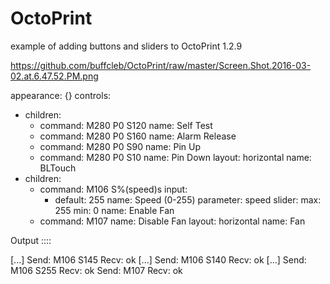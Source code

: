 # OctoPrint
example of adding buttons and sliders to OctoPrint 1.2.9

https://github.com/buffcleb/OctoPrint/raw/master/Screen.Shot.2016-03-02.at.6.47.52.PM.png

appearance: {}
controls:
- children:
  - command: M280 P0 S120
    name: Self Test
  - command: M280 P0 S160
    name: Alarm Release
  - command: M280 P0 S90
    name: Pin Up
  - command: M280 P0 S10
    name: Pin Down
  layout: horizontal
  name: BLTouch
- children:
  - command: M106 S%(speed)s
    input:
    - default: 255
      name: Speed (0-255)
      parameter: speed
      slider:
        max: 255
        min: 0
    name: Enable Fan
  - command: M107
    name: Disable Fan
  layout: horizontal
  name: Fan

Output ::::

[...]
Send: M106 S145
Recv: ok
[...]
Send: M106 S140
Recv: ok
[...]
Send: M106 S255
Recv: ok
Send: M107
Recv: ok
